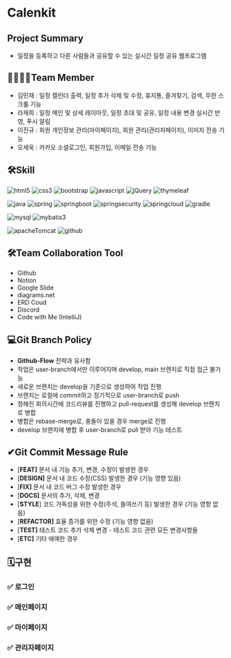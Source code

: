 # Calenkit

## Project Summary
- 일정을 등록하고 다른 사람들과 공유할 수 있는 실시간 일정 공유 웹프로그램

## 👨‍👨‍👧‍👦Team Member
- 김민재 : 일정 캘린더 출력, 일정 추가 삭제 및 수정, 휴지통, 즐겨찾기, 검색, 무한 스크롤 기능
- 라재희 : 일정 메인 및 상세 레이아웃, 일정 초대 및 공유, 일정 내용 변경 실시간 반영, 푸시 알림
- 이진규 : 회원 개인정보 관리(마이페이지), 회원 관리(관리자페이지), 이미지 전송 기능
- 오세욱 : 카카오 소셜로그인, 회원가입, 이메일 전송 기능

## 🛠️Skill
<p>
  <img alt="html5" src="https://img.shields.io/badge/-HTML5-E34F26?style=flat-square&logo=html5&logoColor=white" />
  <img alt="css3" src="https://img.shields.io/badge/css3-1572B6?style=flat&logo=css3&logoColor=white"/>
  <img alt="bootstrap" src="https://img.shields.io/badge/-bootstrap-7952B3?style=flat-square&logo=bootstrap&logoColor=white" />
  <img alt="javascript" src="https://img.shields.io/badge/Javascript-F7DF1E?style=flat&logo=javascript&logoColor=white"/>
  <img alt="jQuery" src="https://img.shields.io/badge/jQuery-0769AD?style=flat&logo=jQuery&logoColor=white"/>
  <img alt="thymeleaf" src="https://img.shields.io/badge/thymeleaf-005F0F?style=flat&logo=thymeleaf&logoColor=white"/>
</p>
<p> 
  <img alt="java" src="https://img.shields.io/badge/-java-3A75AF?style=flat-square&logo=java&logoColor=white" />
  <img alt="spring" src="https://img.shields.io/badge/-spring-6DB33F?style=flat-square&logo=spring&logoColor=white" />
  <img alt="springboot" src="https://img.shields.io/badge/-springboot-6DB33F?style=flat-square&logo=springboot&logoColor=white" />
  <img alt="springsecurity" src="https://img.shields.io/badge/-springsecurity-6DB33F?style=flat-square&logo=springsecurity&logoColor=white" />
  <img alt="springcloud" src="https://img.shields.io/badge/-springcloud-6DB33F?style=flat-square&logo=springcloud&logoColor=white" />
  <img alt="gradle" src="https://img.shields.io/badge/-gradle-02303A?style=flat-square&logo=gradle&logoColor=white" />
</p>
<p>
  <img alt="mysql" src="https://img.shields.io/badge/-mysql-4479A1?style=flat-square&logo=mysql&logoColor=white" />
  <img alt="mybatis3" src="https://img.shields.io/badge/-mybatis3-211A1A?style=flat-square&logo=mybatis3&logoColor=white" />
</p>
<p>
  <img alt="apacheTomcat" src="https://img.shields.io/badge/-apacheTomcat-F8DC75?style=flat-square&logo=apacheTomcat&logoColor=white" />
  <img alt="github" src="https://img.shields.io/badge/-github-181717?style=flat-square&logo=github&logoColor=white" />
</p>

## 🛠️Team Collaboration Tool
- Github
- Notion
- Google Slide
- diagrams.net
- ERD Coud
- Discord
- Code with Me (IntelliJ)

## 💻Git Branch Policy
- **Github-Flow** 전략과 유사함
- 작업은 user-branch에서만 이루어지며 develop, main 브랜치로 직접 접근 불가능
- 새로운 브랜치는 develop을 기준으로 생성하여 작업 진행
- 브랜치는 로컬에 commit하고 정기적으로 user-branch로 push
- 정해진 회의시간에 코드리뷰를 진행하고 pull-request를 생성해 develop 브랜치로 병합
- 병합은 rebase-merge로, 충돌이 있을 경우 merge로 진행
- develop 브랜치에 병합 후 user-branch로 pull 받아 기능 테스트

## ✔Git Commit Message Rule
- [**FEAT]** 문서 내 기능 추가, 변경, 수정이 발생한 경우
- [**DESIGN]** 문서 내 코드 수정(CSS) 발생한 경우 (기능 영향 있음)
- [**FIX]** 문서 내 코드 버그 수정 발생한 경우
- [**DOCS]** 문서의 추가, 삭제, 변경
- [**STYLE**] 코드 가독성을 위한 수정(주석, 들여쓰기 등) 발생한 경우 (기능 영향 없음)
- [**REFACTOR]** 효율 증가를 위한 수정 (기능 영향 없음)
- [**TEST]** 테스트 코드 추가 삭제 변경 - 테스트 코드 관련 모든 변경사항들
- [**ETC]** 기타 애매한 경우

## 🗓️구현

### ✅ 로그인
### ✅ 메인페이지
### ✅ 마이페이지
### ✅ 관리자페이지


